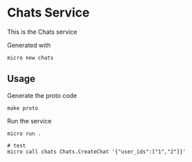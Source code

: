 # Chats Service

This is the Chats service

Generated with

```
micro new chats
```

## Usage

Generate the proto code

```
make proto
```

Run the service

```
micro run .

# test
micro call chats Chats.CreateChat '{"user_ids":["1","2"]}'
```

